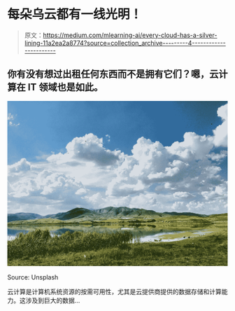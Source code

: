 # 每朵乌云都有一线光明！

> 原文：<https://medium.com/mlearning-ai/every-cloud-has-a-silver-lining-11a2ea2a8774?source=collection_archive---------4----------------------->

## 你有没有想过出租任何东西而不是拥有它们？嗯，云计算在 IT 领域也是如此。

![](img/281225617e7cb44265a1cc179a91f1f2.png)

Source: Unsplash

云计算是计算机系统资源的按需可用性，尤其是云提供商提供的数据存储和计算能力。这涉及到巨大的数据…